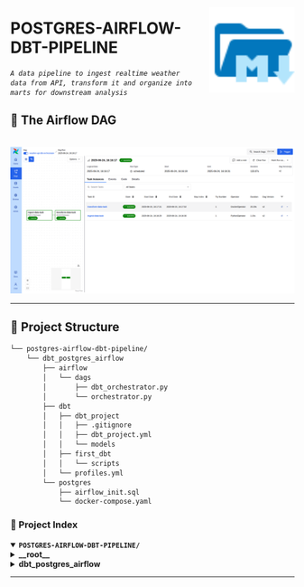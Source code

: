  <div align="left" style="position: relative;">
<img src="https://raw.githubusercontent.com/PKief/vscode-material-icon-theme/ec559a9f6bfd399b82bb44393651661b08aaf7ba/icons/folder-markdown-open.svg" align="right" width="30%" style="margin: -20px 0 0 20px;">
<h1>POSTGRES-AIRFLOW-DBT-PIPELINE</h1>
<p align="left">
	<em><code>A data pipeline to ingest realtime weather data from API, transform it and organize into marts for downstream analysis</code></em>
</p>


## 📍 The Airflow DAG

<code> ![Airflow](./images/airflow_pipeline.png)
  </code>

---


## 📁 Project Structure

```sh
└── postgres-airflow-dbt-pipeline/
    └── dbt_postgres_airflow
        ├── airflow
        │   └── dags
        │       ├── dbt_orchestrator.py
        │       └── orchestrator.py
        ├── dbt
        │   ├── dbt_project
        │   │   ├── .gitignore
        │   │   ├── dbt_project.yml
        │   │   └── models
        │   ├── first_dbt
        │   │   └── scripts
        │   └── profiles.yml
        └── postgres
            ├── airflow_init.sql
            └── docker-compose.yaml
```


### 📂 Project Index
<details open>
	<summary><b><code>POSTGRES-AIRFLOW-DBT-PIPELINE/</code></b></summary>
	<details> <!-- __root__ Submodule -->
		<summary><b>__root__</b></summary>
		<blockquote>
			<table>
			</table>
		</blockquote>
	</details>
	<details> <!-- dbt_postgres_airflow Submodule -->
		<summary><b>dbt_postgres_airflow</b></summary>
		<blockquote>
			<details>
				<summary><b>airflow</b></summary>
				<blockquote>
					<details>
						<summary><b>dags</b></summary>
						<blockquote>
							<table>
							<tr>
								<td><b><a href='https://github.com/saffirex/postgres-airflow-dbt-pipeline/blob/master/dbt_postgres_airflow/airflow/dags/dbt_orchestrator.py'>dbt_orchestrator.py</a></b></td>
								<td><code> combined into DAG in orchestrator.py</code></td>
							</tr>
							<tr>
								<td><b><a href='https://github.com/saffirex/postgres-airflow-dbt-pipeline/blob/master/dbt_postgres_airflow/airflow/dags/orchestrator.py'>orchestrator.py</a></b></td>
								<td><code>combines ingestion and transformation task into DAG</code></td>
							</tr>
							</table>
						</blockquote>
					</details>
				</blockquote>
			</details>
			<details>
				<summary><b>postgres</b></summary>
				<blockquote>
					<table>
					<tr>
						<td><b><a href='https://github.com/saffirex/postgres-airflow-dbt-pipeline/blob/master/dbt_postgres_airflow/postgres/docker-compose.yaml'>docker-compose.yaml</a></b></td>
						<td><code>start here making sure the paths exist</code></td>
					</tr>
					<tr>
						<td><b><a href='https://github.com/saffirex/postgres-airflow-dbt-pipeline/blob/master/dbt_postgres_airflow/postgres/airflow_init.sql'>airflow_init.sql</a></b></td>
						<td><code>initializes postgres db for airflow</code></td>
					</tr>
					</table>
				</blockquote>
			</details>
			<details>
				<summary><b>dbt</b></summary>
				<blockquote>
					<table>
					<tr>
						<td><b><a href='https://github.com/saffirex/postgres-airflow-dbt-pipeline/blob/master/dbt_postgres_airflow/dbt/profiles.yml'>profiles.yml</a></b></td>
						<td><code>dbt profiles</code></td>
					</tr>
					</table>
					<details>
						<summary><b>dbt_project</b></summary>
						<blockquote>
							<table>
							<tr>
								<td><b><a href='https://github.com/saffirex/postgres-airflow-dbt-pipeline/blob/master/dbt_postgres_airflow/dbt/dbt_project/dbt_project.yml'>dbt_project.yml</a></b></td>
								<td><code>dbt project yaml</code></td>
							</tr>
							</table>
							<details>
								<summary><b>models</b></summary>
								<blockquote>
									<details>
										<summary><b>sources</b></summary>
										<blockquote>
											<table>
											<tr>
												<td><b><a href='https://github.com/saffirex/postgres-airflow-dbt-pipeline/blob/master/dbt_postgres_airflow/dbt/dbt_project/models/sources/sources.yml'>sources.yml</a></b></td>
												<td><code>specifies sources</code></td>
											</tr>
											</table>
										</blockquote>
									</details>
									<details>
										<summary><b>mart</b></summary>
										<blockquote>
											<table>
											<tr>
												<td><b><a href='https://github.com/saffirex/postgres-airflow-dbt-pipeline/blob/master/dbt_postgres_airflow/dbt/dbt_project/models/mart/weather_report.sql'>weather_report.sql</a></b></td>
												<td><code>mart for weather report</code></td>
											</tr>
											<tr>
												<td><b><a href='https://github.com/saffirex/postgres-airflow-dbt-pipeline/blob/master/dbt_postgres_airflow/dbt/dbt_project/models/mart/daily_average.sql'>daily_average.sql</a></b></td>
												<td><code>mart for daily aggregated report</code></td>
											</tr>
											</table>
										</blockquote>
									</details>
									<details>
										<summary><b>staging</b></summary>
										<blockquote>
											<table>
											<tr>
												<td><b><a href='https://github.com/saffirex/postgres-airflow-dbt-pipeline/blob/master/dbt_postgres_airflow/dbt/dbt_project/models/staging/silver_weatherstack.sql'>silver_weatherstack.sql</a></b></td>
												<td><code>dupes removed and database cleaned</code></td>
											</tr>
											</table>
										</blockquote>
									</details>
								</blockquote>
							</details>
						</blockquote>
					</details>
					<details>
						<summary><b>first_dbt</b></summary>
						<blockquote>
							<details>
								<summary><b>scripts</b></summary>
								<blockquote>
									<table>
									<tr>
										<td><b><a href='https://github.com/saffirex/postgres-airflow-dbt-pipeline/blob/master/dbt_postgres_airflow/dbt/first_dbt/scripts/insert_records.py'>insert_records.py</a></b></td>
										<td><code>code to insert API data into db</code></td>
									</tr>
									<tr>
										<td><b><a href='https://github.com/saffirex/postgres-airflow-dbt-pipeline/blob/master/dbt_postgres_airflow/dbt/first_dbt/scripts/api_req.py'>api_req.py</a></b></td>
										<td><code>requests the API endpoint</code></td>
									</tr>
									</table>
								</blockquote>
							</details>
						</blockquote>
					</details>
				</blockquote>
			</details>
		</blockquote>
	</details>
</details>

---

